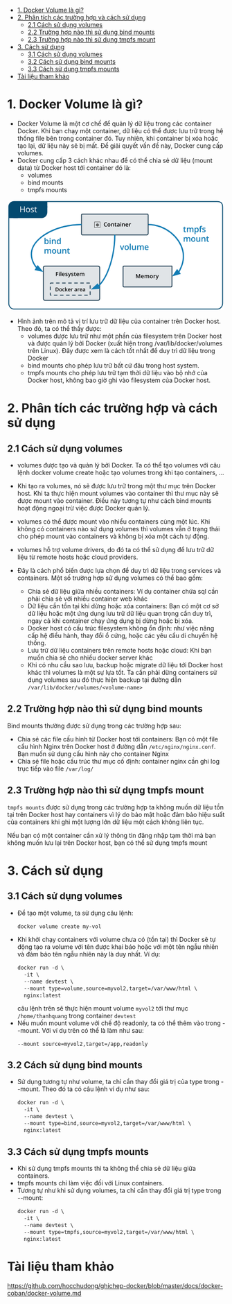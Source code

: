 - [1. Docker Volume là gì?](#1-docker-volume-là-gì)
- [2. Phân tích các trường hợp và cách sử dụng](#2-phân-tích-các-trường-hợp-và-cách-sử-dụng)
  - [2.1 Cách sử dụng volumes](#21-cách-sử-dụng-volumes)
  - [2.2 Trường hợp nào thì sử dụng bind mounts](#22-trường-hợp-nào-thì-sử-dụng-bind-mounts)
  - [2.3 Trường hợp nào thì sử dụng tmpfs mount](#23-trường-hợp-nào-thì-sử-dụng-tmpfs-mount)
- [3. Cách sử dụng](#3-cách-sử-dụng)
  - [3.1 Cách sử dụng volumes](#31-cách-sử-dụng-volumes)
  - [3.2 Cách sử dụng bind mounts](#32-cách-sử-dụng-bind-mounts)
  - [3.3 Cách sử dụng tmpfs mounts](#33-cách-sử-dụng-tmpfs-mounts)
- [Tài liệu tham khảo](#tài-liệu-tham-khảo)
# 1. Docker Volume là gì?
- Docker Volume là một cơ chế để quản lý dữ liệu trong các container Docker. Khi bạn chạy một container, dữ liệu có thể được lưu trữ trong hệ thống file bên trong container đó. Tuy nhiên, khi container bị xóa hoặc tạo lại, dữ liệu này sẽ bị mất. Để giải quyết vấn đề này, Docker cung cấp volumes.
- Docker cung cấp 3 cách khác nhau để có thể chia sẻ dữ liệu (mount data) từ Docker host tới container đó là:
    - volumes
    - bind mounts
    - tmpfs mounts
  
![alt text](anh/Screenshot_26.png)

- Hình ảnh trên mô tả vị trí lưu trữ dữ liệu của container trên Docker host. Theo đó, ta có thể thấy được:
  - volumes được lưu trữ như một phần của filesystem trên Docker host và được quản lý bởi Docker (xuất hiện trong /var/lib/docker/volumes trên Linux). Đây được xem là cách tốt nhất để duy trì dữ liệu trong Docker
  - bind mounts cho phép lưu trữ bất cứ đâu trong host system.
  - tmpfs mounts cho phép lưu trữ tạm thời dữ liệu vào bộ nhớ của Docker host, không bao giờ ghi vào filesystem của Docker host.
# 2. Phân tích các trường hợp và cách sử dụng
## 2.1 Cách sử dụng volumes
- volumes được tạo và quản lý bởi Docker. Ta có thể tạo volumes với câu lệnh docker volume create hoặc tạo volumes trong khi tạo containers, ...

- Khi tạo ra volumes, nó sẽ được lưu trữ trong một thư mục trên Docker host. Khi ta thực hiện mount volumes vào container thì thư mục này sẽ được mount vào container. Điều này tương tự như cách bind mounts hoạt động ngoại trừ việc được Docker quản lý.

- volumes có thể được mount vào nhiểu containers cùng một lúc. Khi không có containers nào sử dụng volumes thì volumes vẫn ở trạng thái cho phép mount vào containers và không bị xóa một cách tự động.

- volumes hỗ trợ volume drivers, do đó ta có thể sử dụng để lưu trữ dữ liệu từ remote hosts hoặc cloud providers.
- Đây là cách phổ biến được lựa chọn để duy trì dữ liệu trong services và containers. Một số trường hợp sử dụng volumes có thể bao gồm:
  - Chia sẻ dữ liệu giữa nhiều containers: Ví dụ container chứa sql cần phải chia sẻ với nhiều container web khác
  - Dữ liệu cần tồn tại khi dừng hoặc xóa containers: Bạn có một cơ sở dữ liệu hoặc một ứng dụng lưu trữ dữ liệu quan trọng cần duy trì, ngay cả khi container chạy ứng dụng bị dừng hoặc bị xóa.
  - Docker host có cấu trúc filesystem không ổn định: như việc nâng cấp hệ điều hành, thay đổi ổ cứng, hoặc các yêu cầu di chuyển hệ thống.
  - Lưu trữ dữ liệu containers trên remote hosts hoặc cloud: Khi bạn muốn chia sẻ cho nhiều docker server khác
  - Khi có nhu cầu sao lưu, backup hoặc migrate dữ liệu tới Docker host khác thì volumes là một sự lựa tốt. Ta cần phải dừng containers sử dụng volumes sau đó thực hiện backup tại đường dẫn `/var/lib/docker/volumes/<volume-name>`
## 2.2 Trường hợp nào thì sử dụng bind mounts
Bind mounts thường được sử dụng trong các trường hợp sau:
- Chia sẻ các file cấu hình từ Docker host tới containers: Bạn có một file cấu hình Nginx trên Docker host ở đường dẫn `/etc/nginx/nginx.conf`. Bạn muốn sử dụng cấu hình này cho container Nginx
- Chia sẻ file hoặc cấu trúc thư mục cố định: container nginx cần ghi log trục tiếp vào file `/var/log/`
## 2.3 Trường hợp nào thì sử dụng tmpfs mount
`tmpfs mounts` được sử dụng trong các trường hợp ta không muốn dữ liệu tồn tại trên Docker host hay containers vì lý do bảo mật hoặc đảm bảo hiệu suất của containers khi ghi một lượng lớn dữ liệu một cách không liên tục.

Nếu bạn có một container cần xử lý thông tin đăng nhập tạm thời mà bạn không muốn lưu lại trên Docker host, bạn có thể sử dụng tmpfs mount

# 3. Cách sử dụng
## 3.1 Cách sử dụng volumes
- Để tạo một volume, ta sử dụng câu lệnh:
  ```
  docker volume create my-vol
  ```
- Khi khởi chạy containers với volume chưa có (tồn tại) thì Docker sẽ tự động tạo ra volume với tên được khai báo hoặc với một tên ngẫu nhiên và đảm bảo tên ngẫu nhiên này là duy nhất. Ví dụ:
  ```
  docker run -d \
    -it \
    --name devtest \
    --mount type=volume,source=myvol2,target=/var/www/html \
    nginx:latest
  ```
  câu lệnh trên sẽ thực hiện mount volume `myvol2` tới thư mục `/home/thanhquang` trong container `devtest`
- Nếu muốn mount volume với chế độ readonly, ta có thể thêm vào trong --mount. Với ví dụ trên có thể là làm như sau:
  ```
  --mount source=myvol2,target=/app,readonly
  ```
## 3.2 Cách sử dụng bind mounts
- Sử dụng tương tự như volume, ta chỉ cần thay đổi giá trị của type trong --mount. Theo đó ta có câu lệnh ví dụ như sau:
  ```
  docker run -d \
    -it \
    --name devtest \
    --mount type=bind,source=myvol2,target=/var/www/html \
    nginx:latest
  ```
## 3.3 Cách sử dụng tmpfs mounts
- Khi sử dụng tmpfs mounts thì ta không thể chia sẻ dữ liệu giữa containers.
- tmpfs mounts chỉ làm việc đối với Linux containers.
- Tương tự như khi sử dụng volumes, ta chỉ cần thay đổi giá trị type trong --mount:
  ```
  docker run -d \
    -it \
    --name devtest \
    --mount type=tmpfs,source=myvol2,target=/var/www/html \
    nginx:latest
  ```
# Tài liệu tham khảo
https://github.com/hocchudong/ghichep-docker/blob/master/docs/docker-coban/docker-volume.md